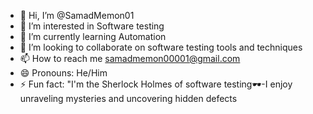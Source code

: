 - 👋 Hi, I’m @SamadMemon01
- 👀 I’m interested in Software testing
- 🌱 I’m currently learning Automation
- 💞️ I’m looking to collaborate on software testing tools and techniques 
- 📫 How to reach me samadmemon00001@gmail.com
- 😄 Pronouns: He/Him
- ⚡ Fun fact: "I'm the Sherlock Holmes of software testing🕶️-I enjoy unraveling mysteries and uncovering hidden defects

<!---
SamadMemon01/SamadMemon01 is a ✨ special ✨ repository because its `README.md` (this file) appears on your GitHub profile.
You can click the Preview link to take a look at your changes.
--->
